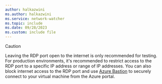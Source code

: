 ```yaml
---
author: halkazwini
ms.author: halkazwini
ms.service: network-watcher
ms.topic: include
ms.date: 09/28/2023    
ms.custom: include file
---
```

> [!CAUTION]
> Leaving the RDP port open to the internet is only recommended for testing. For production environments, it's recommended to restrict access to the RDP port to a specific IP address or range of IP addresses. You can also block internet access to the RDP port and use [Azure Bastion](../articles/bastion/bastion-overview.md?toc=/azure/network-watcher/toc.json) to securely connect to your virtual machine from the Azure portal.